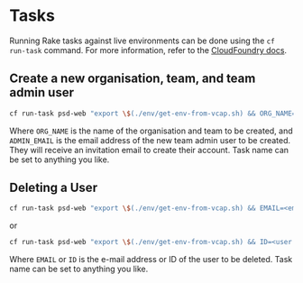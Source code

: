 # Tasks

Running Rake tasks against live environments can be done using the `cf run-task` command. For more information, refer to the [CloudFoundry docs](https://docs.cloudfoundry.org/devguide/using-tasks.html).

## Create a new organisation, team, and team admin user

```bash
cf run-task psd-web "export \$(./env/get-env-from-vcap.sh) && ORG_NAME=<name> ADMIN_EMAIL=<email address> bin/rake organisation:create" --name <task name>
```

Where `ORG_NAME` is the name of the organisation and team to be created, and `ADMIN_EMAIL` is the email address of the new team admin user to be created. They will receive an invitation email to create their account. Task name can be set to anything you like.

## Deleting a User

```bash
cf run-task psd-web "export \$(./env/get-env-from-vcap.sh) && EMAIL=<email address> rake user:delete" --name <task name>
```

or

```bash
cf run-task psd-web "export \$(./env/get-env-from-vcap.sh) && ID=<user ID> rake user:delete" --name <task name>
```

Where `EMAIL` or `ID` is the e-mail address or ID of the user to be deleted. Task name can be set to anything you like.
